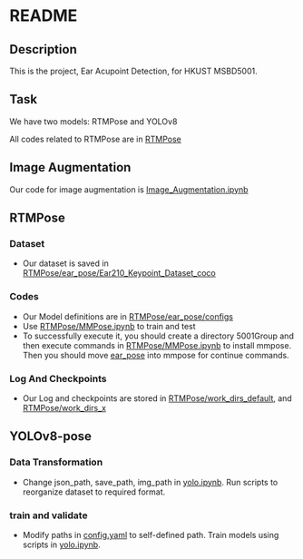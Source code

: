 # README

## Description
This is the project, Ear Acupoint Detection, for HKUST MSBD5001.

## Task
We have two models: RTMPose and YOLOv8

All codes related to RTMPose are in [RTMPose](RTMPose)


## Image Augmentation
Our code for image augmentation is [Image_Augmentation.ipynb](Image_Augmentation.ipynb)

## RTMPose
### Dataset
- Our dataset is saved in [RTMPose/ear_pose/Ear210_Keypoint_Dataset_coco](RTMPose/ear_pose/Ear210_Keypoint_Dataset_coco)

### Codes
- Our Model definitions are in [RTMPose/ear_pose/configs](RTMPose/ear_pose/configs)
- Use [RTMPose/MMPose.ipynb](RTMPose/MMPose.ipynb) to train and test
- To successfully execute it, you should create a directory 5001Group and then execute commands in [RTMPose/MMPose.ipynb](RTMPose/MMPose.ipynb) to install mmpose. Then you should move [ear_pose](RTMPose/ear_pose) into mmpose for continue commands.

### Log And Checkpoints
- Our Log and checkpoints are stored in [RTMPose/work_dirs_default](RTMPose/work_dirs_default), and [RTMPose/work_dirs_x](RTMPose/work_dirs_x)

## YOLOv8-pose
### Data Transformation
- Change json_path, save_path, img_path in [yolo.ipynb](yolo/yolo.ipynb). Run scripts to reorganize dataset to required format.

### train and validate
- Modify paths in [config.yaml](yolo/config.yaml) to self-defined path. Train models using scripts in [yolo.ipynb](yolo/yolo.ipynb).
